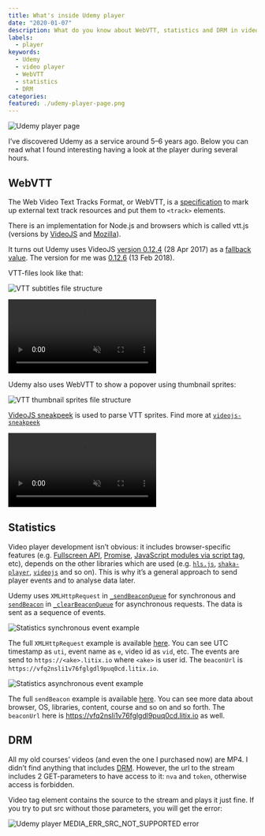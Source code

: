 ```yaml
---
title: What's inside Udemy player
date: "2020-01-07"
description: What do you know about WebVTT, statistics and DRM in video players? I had several hours to have a look at Udemy player
labels:
  - player
keywords:
  - Udemy
  - video player
  - WebVTT
  - statistics
  - DRM
categories:
featured: ./udemy-player-page.png
---
```


![Udemy player page](./udemy-player-page.png)

I’ve discovered Udemy as a service around 5–6 years ago. Below you can read what I found interesting having a look at the player during several hours.

## WebVTT

The Web Video Text Tracks Format, or WebVTT, is a [specification](https://www.w3.org/TR/webvtt1/) to mark up external text track resources and put them to `<track>` elements.

There is an implementation for Node.js and browsers which is called vtt.js (versions by [VideoJS](https://github.com/videojs/vtt.js) and [Mozilla](https://github.com/mozilla/vtt.js)).

It turns out Udemy uses VideoJS [version 0.12.4](https://vjs.zencdn.net/vttjs/0.12.4/vtt.min.js) (28 Apr 2017) as a [fallback value](https://gist.github.com/Beraliv/92a80cd531cd8e0535f7fabd05fda88d#file-vendor-videojs-js-L2517). The version for me was [0.12.6](https://www.udemy.com/staticx/udemy/js/node_modules/videojs-vtt.js/dist/vtt.min.js?v=328c99057dda7916bc39228043cb195e1cf8acef) (13 Feb 2018).

VTT-files look like that:

![VTT subtitles file structure](./subtitles-vtt-file-structure.png)

<video class="gatsby-video" autoplay loop muted playsinline>
  <source src="/udemy-subtitle-update-based-on-vtt.webm" type="video/webm"></source>
  <source src="/udemy-subtitle-update-based-on-vtt.mp4" type="video/mp4"></source>
</video>

Udemy also uses WebVTT to show a popover using thumbnail sprites:

![VTT thumbnail sprites file structure](./thumbnail-sprites-vtt-file-structure.png)

[VideoJS sneakpeek](https://gist.github.com/Beraliv/92a80cd531cd8e0535f7fabd05fda88d#file-vendor-videojs-js-L12507) is used to parse VTT sprites. Find more at [`videojs-sneakpeek`](https://github.com/udemy/videojs-sneakpeek)

<video class="gatsby-video" autoplay loop muted playsinline>
  <source src="/udemy-thumbnail-update-based-on-vtt.webm" type="video/webm"></source>
  <source src="/udemy-thumbnail-update-based-on-vtt.mp4" type="video/mp4"></source>
</video>

## Statistics

Video player development isn’t obvious: it includes browser-specific features (e.g. [Fullscreen API](https://caniuse.com/fullscreen), [Promise](https://caniuse.com/?search=Promise), [JavaScript modules via script tag](https://caniuse.com/?search=JavaScript%20modules%20via%20script%20tag), etc), depends on the other libraries which are used (e.g. [`hls.js`](https://github.com/video-dev/hls.js/#compatibility), [`shaka-player`](https://github.com/google/shaka-player#platform-and-browser-support-matrix), [`videojs`](https://videojs.com/html5-video-support/) and so on). This is why it’s a general approach to send player events and to analyse data later.

Udemy uses `XMLHttpRequest` in [`_sendBeaconQueue`](https://gist.github.com/Beraliv/92a80cd531cd8e0535f7fabd05fda88d#file-vendor-videojs-js-L11123) for synchronous and [`sendBeacon`](https://developer.mozilla.org/en-US/docs/Web/API/Navigator/sendBeacon) in [`_clearBeaconQueue`](https://gist.github.com/Beraliv/92a80cd531cd8e0535f7fabd05fda88d#file-vendor-videojs-js-L11099) for asynchronous requests. The data is sent as a sequence of events.

![Statistics synchronous event example](./statistics-sync-event-example.png)

The full `XMLHttpRequest` example is available [here](https://gist.github.com/Beraliv/fe146fdaf7b87c141ddaf5da10779fda). You can see UTC timestamp as `uti`, event name as `e`, video id as `vid`, etc. The events are send to `https://<ake>.litix.io` where `<ake>` is user id. The `beaconUrl` is `https://vfq2nsli1v76fglgdl9puq0cd.litix.io`.

![Statistics asynchronous event example](./statistics-async-event-example.png)

The full `sendBeacon` example is available [here](https://gist.github.com/Beraliv/2b5e7383bf339e04cd004d99096cf81f). You can see more data about browser, OS, libraries, content, course and so on and so forth. The `beaconUrl` here is https://vfq2nsli1v76fglgdl9puq0cd.litix.io as well.

## DRM

All my old courses’ videos (and even the one I purchased now) are MP4. I didn’t find anything that includes [DRM](https://developer.mozilla.org/en-US/docs/Plugins/Flash_to_HTML5/Video/DRM_and_authentication). However, the url to the stream includes 2 GET-parameters to have access to it: `nva` and `token`, otherwise access is forbidden.

Video tag element contains the source to the stream and plays it just fine. If you try to put src without those parameters, you will get the error:

![Udemy player MEDIA_ERR_SRC_NOT_SUPPORTED error](./MEDIA_ERR_SRC_NOT_SUPPORTED.png)
